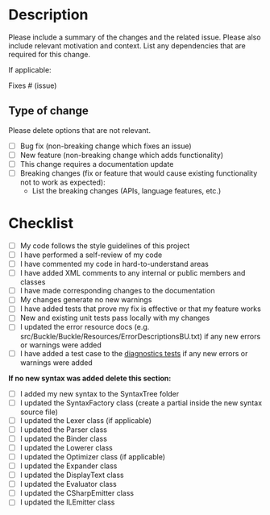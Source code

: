 # Description

Please include a summary of the changes and the related issue. Please also include relevant motivation and context. List any dependencies that are required for this change.

If applicable:

Fixes # (issue)

## Type of change

Please delete options that are not relevant.

- [ ] Bug fix (non-breaking change which fixes an issue)
- [ ] New feature (non-breaking change which adds functionality)
- [ ] This change requires a documentation update
- [ ] Breaking changes (fix or feature that would cause existing functionality not to work as expected):
  - List the breaking changes (APIs, language features, etc.)

# Checklist

- [ ] My code follows the style guidelines of this project
- [ ] I have performed a self-review of my code
- [ ] I have commented my code in hard-to-understand areas
- [ ] I have added XML comments to any internal or public members and classes
- [ ] I have made corresponding changes to the documentation
- [ ] My changes generate no new warnings
- [ ] I have added tests that prove my fix is effective or that my feature works
- [ ] New and existing unit tests pass locally with my changes
- [ ] I updated the error resource docs (e.g. src/Buckle/Buckle/Resources/ErrorDescriptionsBU.txt) if any new errors or warnings were added
- [ ] I have added a test case to the [diagnostics tests](src/Buckle/Buckle.Tests/CodeAnalysis/DiagnosticTests.cs) if any new errors or warnings were added

**If no new syntax was added delete this section:**

- [ ] I added my new syntax to the SyntaxTree folder
- [ ] I updated the SyntaxFactory class (create a partial inside the new syntax source file)
- [ ] I updated the Lexer class (if applicable)
- [ ] I updated the Parser class
- [ ] I updated the Binder class
- [ ] I updated the Lowerer class
- [ ] I updated the Optimizer class (if applicable)
- [ ] I updated the Expander class
- [ ] I updated the DisplayText class
- [ ] I updated the Evaluator class
- [ ] I updated the CSharpEmitter class
- [ ] I updated the ILEmitter class
